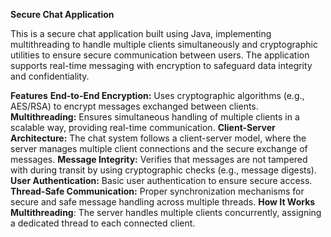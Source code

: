 **Secure Chat Application**

This is a secure chat application built using Java, implementing multithreading to handle multiple clients simultaneously and cryptographic utilities to ensure secure communication between users. The application supports real-time messaging with encryption to safeguard data integrity and confidentiality.

**Features**
**End-to-End Encryption:** Uses cryptographic algorithms (e.g., AES/RSA) to encrypt messages exchanged between clients.
**Multithreading:** Ensures simultaneous handling of multiple clients in a scalable way, providing real-time communication.
**Client-Server Architecture:** The chat system follows a client-server model, where the server manages multiple client connections and the secure exchange of messages.
**Message Integrity:** Verifies that messages are not tampered with during transit by using cryptographic checks (e.g., message digests).
**User Authentication:** Basic user authentication to ensure secure access.
**Thread-Safe Communication:** Proper synchronization mechanisms for secure and safe message handling across multiple threads.
**How It Works**
**Multithreading**: The server handles multiple clients concurrently, assigning a dedicated thread to each connected client.
